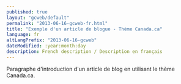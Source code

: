 ```yaml
---
published: true
layout: "gcweb/default"
permalink: "2013-06-16-gcweb-fr.html"
title: "Exemple d'un article de blogue - Thème Canada.ca"
language: fr
altLangPrefix: "2013-06-16-gcweb"
dateModified: :year:month:day
description: French description / Description en français
---
```


Paragraphe d'introduction d'un article de blog en utilisant le thème Canada.ca.
